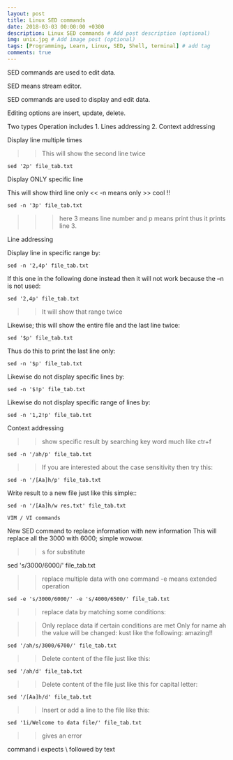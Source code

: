 ```yaml
---
layout: post
title: Linux SED commands
date: 2018-03-03 00:00:00 +0300
description: Linux SED commands # Add post description (optional)
img: unix.jpg # Add image post (optional)
tags: [Programming, Learn, Linux, SED, Shell, terminal] # add tag
comments: true
---
```


SED commands are used to edit data.

SED means stream editor.

SED commands are used to display and edit data.

Editing options are insert, update, delete.

Two types Operation includes
	1. Lines addressing
	2. Context addressing

Display line multiple times

>> This will show the second line twice

```
sed '2p' file_tab.txt
```

Display ONLY specific line

This will show third line only << -n means only >> cool !!

```
sed -n '3p' file_tab.txt
```
>>> here 3 means line number and p means print thus it prints line 3.

Line addressing

Display line in specific range by:

```
sed -n '2,4p' file_tab.txt
```

If this one in the following done instead then it will not work because the –n is not used:
```
sed '2,4p' file_tab.txt
```

>> It will show that range twice

Likewise; this will show the entire file and the last line twice:
```
sed '$p' file_tab.txt
```

Thus do this to print the last line only:

```
sed -n '$p' file_tab.txt
```

Likewise do not display specific lines by:

```
sed -n '$!p' file_tab.txt
```

Likewise do not display specific range of lines by:

```
sed -n '1,2!p' file_tab.txt
```

Context addressing
>> show specific result by searching key word much like ctr+f
```
sed -n '/ah/p' file_tab.txt
```

>> If you are interested about the case sensitivity then try this:

```
sed -n '/[Aa]h/p' file_tab.txt
```

Write result to a new file just like this simple::

```
sed -n '/[Aa]h/w res.txt' file_tab.txt
```

	VIM / VI commands

New SED command to replace information with new information
This will replace all the 3000 with 6000; simple wowow.
>> s for substitute

sed 's/3000/6000/' file_tab.txt

>> replace multiple data with one command
>> -e means extended operation

```
sed -e 's/3000/6000/' -e 's/4000/6500/' file_tab.txt
```

>> replace data by matching some conditions:

>> Only replace data if certain conditions are met
>> Only for name ah the value will be changed: kust like the following: amazing!!

```
sed '/ah/s/3000/6700/' file_tab.txt
```

>> Delete content of the file just like this:

```
sed '/ah/d' file_tab.txt
```

>> Delete content of the file just like this for capital letter:

```
sed '/[Aa]h/d' file_tab.txt
```

>> Insert or add a line to the file like this:
```
sed '1i/Welcome to data file/' file_tab.txt
```
>> gives an error

command i expects \ followed by text
